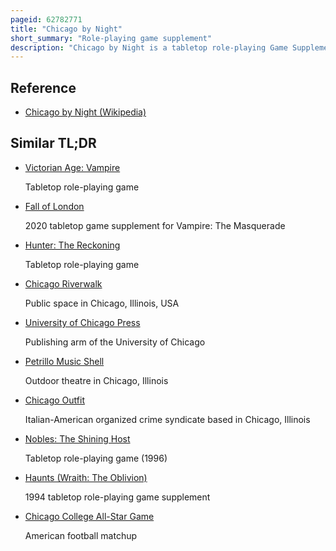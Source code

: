 ```yaml
---
pageid: 62782771
title: "Chicago by Night"
short_summary: "Role-playing game supplement"
description: "Chicago by Night is a tabletop role-playing Game Supplement originally released in 1991 by white Wolf Publishing for Use with the first Edition of their Game vampire the Masquerade and released in updated Versions for the second and fifth. As a sandbox-style Setting Sourcebook for Storytellers to use in Campaigns chicago by Night describes the City of Chicago as it is portrayed within the Game's Setting reinterpreted as having a large Population of Vampires."
---
```


## Reference

- [Chicago by Night (Wikipedia)](https://en.wikipedia.org/?curid=62782771)

## Similar TL;DR

- [Victorian Age: Vampire](/tldr/en/victorian-age-vampire)

  Tabletop role-playing game

- [Fall of London](/tldr/en/fall-of-london)

  2020 tabletop game supplement for Vampire: The Masquerade

- [Hunter: The Reckoning](/tldr/en/hunter-the-reckoning)

  Tabletop role-playing game

- [Chicago Riverwalk](/tldr/en/chicago-riverwalk)

  Public space in Chicago, Illinois, USA

- [University of Chicago Press](/tldr/en/university-of-chicago-press)

  Publishing arm of the University of Chicago

- [Petrillo Music Shell](/tldr/en/petrillo-music-shell)

  Outdoor theatre in Chicago, Illinois

- [Chicago Outfit](/tldr/en/chicago-outfit)

  Italian-American organized crime syndicate based in Chicago, Illinois

- [Nobles: The Shining Host](/tldr/en/nobles-the-shining-host)

  Tabletop role-playing game (1996)

- [Haunts (Wraith: The Oblivion)](/tldr/en/haunts-wraith-the-oblivion)

  1994 tabletop role-playing game supplement

- [Chicago College All-Star Game](/tldr/en/chicago-college-all-star-game)

  American football matchup
